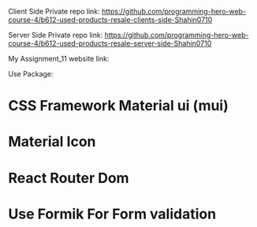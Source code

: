 Client Side Private repo link:
https://github.com/programming-hero-web-course-4/b612-used-products-resale-clients-side-Shahin0710

Server Side Private repo link:
https://github.com/programming-hero-web-course-4/b612-used-products-resale-server-side-Shahin0710

My Assignment_11 website link:

Use Package:

# CSS Framework Material ui (mui)

# Material Icon

# React Router Dom

# Use Formik For Form validation
